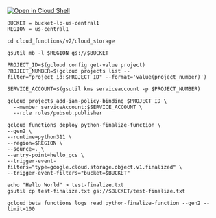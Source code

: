 [![Open in Cloud Shell](https://gstatic.com/cloudssh/images/open-btn.svg)](https://ssh.cloud.google.com/cloudshell/editor?cloudshell_git_repo=https://github.com/lupiel/gcp_snippets)

```
BUCKET = bucket-lp-us-central1
REGION = us-central1

cd cloud_functions/v2/cloud_storage
```
```
gsutil mb -l $REGION gs://$BUCKET
```
```
PROJECT_ID=$(gcloud config get-value project)
PROJECT_NUMBER=$(gcloud projects list --filter="project_id:$PROJECT_ID" --format='value(project_number)')

SERVICE_ACCOUNT=$(gsutil kms serviceaccount -p $PROJECT_NUMBER)

gcloud projects add-iam-policy-binding $PROJECT_ID \
  --member serviceAccount:$SERVICE_ACCOUNT \
  --role roles/pubsub.publisher
```

```
gcloud functions deploy python-finalize-function \
--gen2 \
--runtime=python311 \
--region=$REGION \
--source=. \
--entry-point=hello_gcs \
--trigger-event-filters="type=google.cloud.storage.object.v1.finalized" \
--trigger-event-filters="bucket=$BUCKET"
```

```
echo "Hello World" > test-finalize.txt
gsutil cp test-finalize.txt gs://$BUCKET/test-finalize.txt
```

```
gcloud beta functions logs read python-finalize-function --gen2 --limit=100
```
